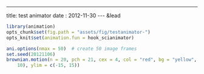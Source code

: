 ---
title: test animator
date : 2012-11-30
--- &lead
  


```r
library(animation)
opts_chunk$set(fig.path = "assets/fig/testanimator-")
opts_knit$set(animation.fun = hook_scianimator)
```



```r
ani.options(nmax = 50)  # create 50 image frames
set.seed(20121106)
brownian.motion(n = 20, pch = 21, cex = 4, col = "red", bg = "yellow", xlim = c(-10, 
    10), ylim = c(-15, 15))
```


<div class="scianimator">
<div id="bw_fun" style="display: inline-block;">
</div>
</div>
<script type="text/javascript">
  (function($) {
    $(document).ready(function() {
      var imgs = Array(50);
      for (i=0; ; i++) {
        if (i == imgs.length) break;
        imgs[i] = "assets/fig/testanimator-bw-fun" + (i + 1) + ".png";
      }
      $("#bw_fun").scianimator({
          "images": imgs,
          "delay": 200,
          "controls": ["first", "previous", "play", "next", "last", "loop", "speed"],
      });
      $("#bw_fun").scianimator("play");
    });
  })(jQuery);
</script>


